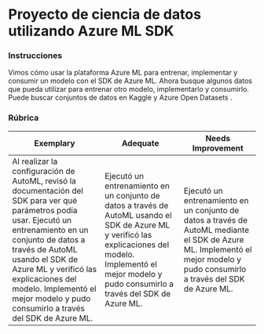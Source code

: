 # Proyecto de ciencia de datos utilizando Azure ML SDK

### Instrucciones
Vimos cómo usar la plataforma Azure ML para entrenar, implementar y consumir un modelo con el SDK de Azure ML. Ahora busque algunos datos que pueda utilizar para entrenar otro modelo, implementarlo y consumirlo. Puede buscar conjuntos de datos en Kaggle y Azure Open Datasets .

### Rúbrica

| Exemplary | Adequate | Needs Improvement |
|-----------|----------|-------------------|
|Al realizar la configuración de AutoML, revisó la documentación del SDK para ver qué parámetros podía usar. Ejecutó un entrenamiento en un conjunto de datos a través de AutoML usando el SDK de Azure ML y verificó las explicaciones del modelo. Implementó el mejor modelo y pudo consumirlo a través del SDK de Azure ML. | Ejecutó un entrenamiento en un conjunto de datos a través de AutoML usando el SDK de Azure ML y verificó las explicaciones del modelo. Implementó el mejor modelo y pudo consumirlo a través del SDK de Azure ML. | Ejecutó un entrenamiento en un conjunto de datos a través de AutoML mediante el SDK de Azure ML. Implementó el mejor modelo y pudo consumirlo a través del SDK de Azure ML.|


